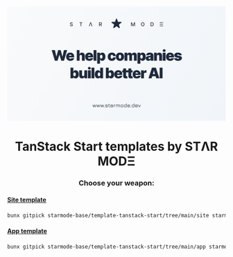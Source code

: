 ![STAR MODE - We help companies build better AI](site/public/open-graph.png)

<h1 align="center">TanStack Start templates by STΛR MODΞ</h1>

<h3 align="center">Choose your weapon:</h3>

#### [Site template](site)

```sh
bunx gitpick starmode-base/template-tanstack-start/tree/main/site starmode-site
```

#### [App template](app)

```sh
bunx gitpick starmode-base/template-tanstack-start/tree/main/app starmode-app
```
